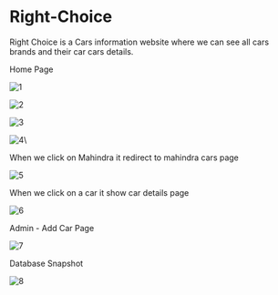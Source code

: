 # Right-Choice
Right Choice is a Cars information website where we can see all cars brands and their car cars details.

Home Page

![1](https://user-images.githubusercontent.com/106749796/201341831-2aca2915-0424-4b24-bbe3-deb67ba52ed3.png)

![2](https://user-images.githubusercontent.com/106749796/201341835-a046b525-207b-453e-8b60-36d581d94d88.png)

![3](https://user-images.githubusercontent.com/106749796/201341838-f43f2ee7-6e9d-4db3-828a-de0f02463492.png)

![4](https://user-images.githubusercontent.com/106749796/201341840-791250b8-8111-4a10-b7b1-650c7249975f.png)\

When we click on Mahindra it redirect to mahindra cars page

![5](https://user-images.githubusercontent.com/106749796/201341843-973e3fa2-7eb8-44b7-8162-116da8086896.png)

When we click on a car it show car details page

![6](https://user-images.githubusercontent.com/106749796/201341815-b4e389ee-dd64-4113-a4ed-cd571eeb8f1d.png)

Admin - Add Car Page

![7](https://user-images.githubusercontent.com/106749796/201341823-e714f467-36a8-4b26-8542-bb67959934df.png)

Database Snapshot

![8](https://user-images.githubusercontent.com/106749796/201341827-c1d5c7bf-9eed-4d99-bfea-bf81f9aff7e1.png)


